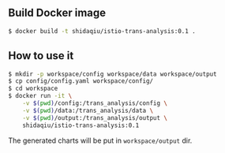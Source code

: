 ## Build Docker image

```sh
$ docker build -t shidaqiu/istio-trans-analysis:0.1 .
```

## How to use it

```sh
$ mkdir -p workspace/config workspace/data workspace/output
$ cp config/config.yaml workspace/config/
$ cd workspace
$ docker run -it \
    -v $(pwd)/config:/trans_analysis/config \
    -v $(pwd)/data:/trans_analysis/data \
    -v $(pwd)/output:/trans_analysis/output \
    shidaqiu/istio-trans-analysis:0.1
```

The generated charts will be put in `workspace/output` dir.
